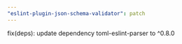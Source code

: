 ```yaml
---
"eslint-plugin-json-schema-validator": patch
---
```


fix(deps): update dependency toml-eslint-parser to ^0.8.0
